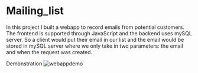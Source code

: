 # Mailing_list
In this project I built a webapp to record emails from potential customers. The frontend is supported through JavaScript and the backend uses mySQL server. So a client would put their email in our list and the email would be stored in mySQL server where we only take in two parameters: the email and when the request was created.  

Demonstration 
![webappdemo](https://user-images.githubusercontent.com/82669026/169671430-2bdabec5-da5d-45bb-a59b-b887e15daa41.gif)

